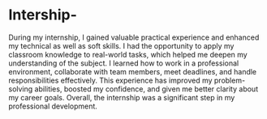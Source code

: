 # Intership-
During my internship, I gained valuable practical experience and enhanced my technical as well as soft skills. I had the opportunity to apply my classroom knowledge to real-world tasks, which helped me deepen my understanding of the subject. I learned how to work in a professional environment, collaborate with team members, meet deadlines, and handle responsibilities effectively. This experience has improved my problem-solving abilities, boosted my confidence, and given me better clarity about my career goals. Overall, the internship was a significant step in my professional development.
